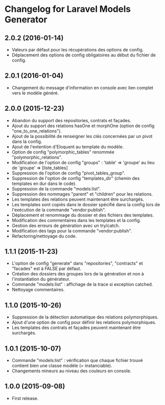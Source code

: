 # Changelog for Laravel Models Generator

## 2.0.2 (2016-01-14)

- Valeurs par défaut pour les récupérations des options de config.
- Déplacement des options de config obligatoires au début du fichier de config.

## 2.0.1 (2016-01-04)

- Changement du message d'information en console avec lien complet vers le modèle généré.

## 2.0.0 (2015-12-23)

- Abandon du support des repositories, contrats et façades.
- Ajout du support des relations hasOne et morphOne (option de config "one_to_one_relations").
- Ajout de la possibilité de renseigner les clés concernées par un pivot dans la config.
- Ajout de l'extention d'Eloquent au template du modèle.
- Option de config "polymorphic_tables" renommée "polymorphic_relations".
- Modification de l'option de config "groups" : 'table' => 'groupe' au lieu de 'groupe' => [liste_tables]
- Suppression de l'option de config "pivot_tables_group".
- Suppression de l'option de config "templates_dir" (chemin des templates en dur dans le code).
- Suppression de la commande "models:list".
- Suppression des nommages "parent" et "children" pour les relations.
- Les templates des relations peuvent maintenant être surchargés.
- Les templates sont copiés dans le dossier spécifié dans la config lors de l'exécution de la commande "vendor:publish".
- Déplacement et renommage du dossier et des fichiers des templates.
- Modification des commentaires dans les templates et la config.
- Gestion des erreurs de génération avec un try/catch.
- Modification des tags pour la commande "vendor:publish".
- Refactoring/nettoyage du code.

## 1.1.1 (2015-11-23)

- L'option de config "generate" dans "repositories", "contracts" et "facades" est à FALSE par défaut.
- Création des dossiers des groupes lors de la génération et non à l'instantiation du générateur.
- Commande "models:list" : affichage de la trace si exception catched.
- Nettoyage commentaires.

## 1.1.0 (2015-10-26)

- Suppression de la détection automatique des relations polymorphiques.
- Ajout d'une option de config pour définir les relations polymorphiques.
- Les templates des contrats et façades peuvent maintenant être surchargés.

## 1.0.1 (2015-10-07)

- Commande "models:list" : vérification que chaque fichier trouvé contient bien une classe modèle (= instanciable).
- Changements mineurs au niveau des couleurs en console.

## 1.0.0 (2015-09-08)

- First release.
